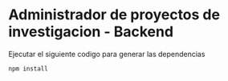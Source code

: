 # Administrador  de proyectos de investigacion - Backend
Ejecutar el siguiente codigo para generar las dependencias
```
npm install
```
